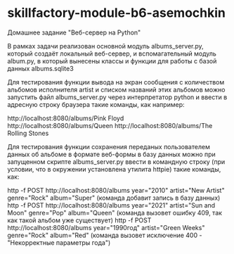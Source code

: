 # skillfactory-module-b6-asemochkin
Домашнее задание "Веб-сервер на Python"

В рамках задачи реализован основной модуль albums_server.py, который создаёт локальный веб-сервер, и вспомагательный модуль album.py, в который вынесены классы и функции для работы с базой данных albums.sqlite3

Для тестирования функции вывода на экран сообщения с количеством альбомов исполнителя artist и списком названий этих альбомов можно запустить файл albums_server.py через интерпретатор python и ввести в адресную строку браузера такие команды, как например:

http://localhost:8080/albums/Pink Floyd
http://localhost:8080/albums/Queen
http://localhost:8080/albums/The Rolling Stones

Для тестирования функции сохранения переданых пользователем данных об альбоме в формате веб-формы в базу данных можно при запущенном скрипте albums_server.py ввести в командную строку (при условии, что в окружении установлена утилита httpie) такие команды, как:

http -f POST http://localhost:8080/albums year="2010" artist="New Artist" genre="Rock" album="Super" (команда добавит запись в базу данных)
http -f POST http://localhost:8080/albums year="2021" artist="Sun and Moon" genre="Pop" album="Queen" (команда вызовет ошибку 409, так как такой альбом уже существует)
http -f POST http://localhost:8080/albums year="1990год" artist="Green Weeks" genre="Rock" album="Red" (команда вызовет исключение 400 - "Некорректные параметры года")
